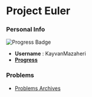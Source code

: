 # Project Euler


### Personal Info
![Progress Badge](https://projecteuler.net/profile/KayvanMazaheri.png)  

- **Username** : KayvanMazaheri
- [**Progress**](https://projecteuler.net/progress=KayvanMazaheri)

### Problems
- [Problems Archives](https://projecteuler.net/archives)
